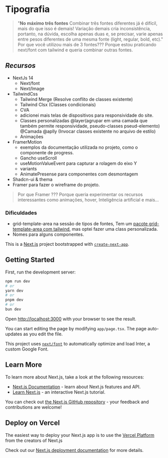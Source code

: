 # Tipografia

>"**No máximo três fontes** Combinar três fontes diferentes já é difícil, mais do que isso é demais! Variação demais cria inconsistência, portanto, na dúvida, escolha apenas duas e, se precisar, varie apenas entre pesos diferentes de uma mesma fonte (light, regular, bold, etc)."
Por que você utilizou mais de 3 fontes??? Porque estou praticando next/font com tailwind e queria combinar outras fontes.
>
## *Recursos*
 - NextJs 14
	 - Next/font
	 - Next/Image
 - TailwindCss
	 -  Tailwind Merge (Resolve conflito de classes existente)
	 - Tailwind Clsx (Classes condicionais)
	 - CVA 
	- adicionei mais telas de dispositivos para responsividade do site.
	- Classes personalizadas @layer(agrupar em uma camada que também permite responsividade, pseudo-classes pseud-elemento) @Camada @aplly (Invocar classes existente no arquivo de estilo)
	- Animações
 - FramerMotion 
   -  exemplos da documentação utilizada no projeto, como o componente de progress.
   - Gancho useScroll
   - useMotionValueEvent para capturar a rolagem do eixo Y
   - variants
   - AnimatePresense para componentes com desmontagem
 - Shadcn-ui & thema
 - Framer para fazer o wireframe do projeto.
> 
> Por que Framer ??? Porque queria experimentar os recursos interessantes como animações, hover, Inteligência artificial e mais...

### Dificuldades
 - grid-template-area na sessão de tipos de fontes, Tem um [pacote grid-template-area com tailwind](https://www.npmjs.com/package/@savvywombat/tailwindcss-grid-areas), mas optei fazer uma class personalizada.
 - Nomes para alguns componentes.

This is a [Next.js](https://nextjs.org/) project bootstrapped with [`create-next-app`](https://github.com/vercel/next.js/tree/canary/packages/create-next-app).

## Getting Started

First, run the development server:

```bash
npm run dev
# or
yarn dev
# or
pnpm dev
# or
bun dev
```

Open [http://localhost:3000](http://localhost:3000) with your browser to see the result.

You can start editing the page by modifying `app/page.tsx`. The page auto-updates as you edit the file.

This project uses [`next/font`](https://nextjs.org/docs/basic-features/font-optimization) to automatically optimize and load Inter, a custom Google Font.

## Learn More

To learn more about Next.js, take a look at the following resources:

- [Next.js Documentation](https://nextjs.org/docs) - learn about Next.js features and API.
- [Learn Next.js](https://nextjs.org/learn) - an interactive Next.js tutorial.

You can check out [the Next.js GitHub repository](https://github.com/vercel/next.js/) - your feedback and contributions are welcome!

## Deploy on Vercel

The easiest way to deploy your Next.js app is to use the [Vercel Platform](https://vercel.com/new?utm_medium=default-template&filter=next.js&utm_source=create-next-app&utm_campaign=create-next-app-readme) from the creators of Next.js

Check out our [Next.js deployment documentation](https://nextjs.org/docs/deployment) for more details.
